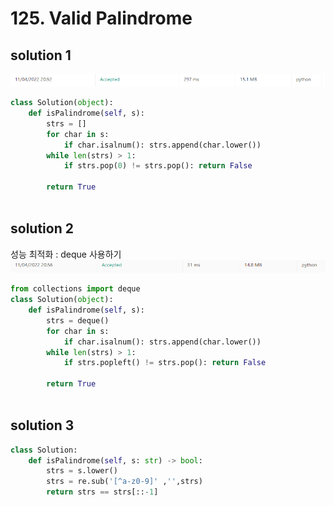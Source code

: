 # 125. Valid Palindrome

## solution 1

![img_1.png](img_1.png)

```python
class Solution(object):
    def isPalindrome(self, s):
        strs = []
        for char in s:
            if char.isalnum(): strs.append(char.lower())
        while len(strs) > 1:
            if strs.pop(0) != strs.pop(): return False
                
        return True
        
```

## solution 2

성능 최적화  : deque 사용하기
![img.png](img.png)

```python
from collections import deque
class Solution(object):
    def isPalindrome(self, s):
        strs = deque()
        for char in s:
            if char.isalnum(): strs.append(char.lower())
        while len(strs) > 1:
            if strs.popleft() != strs.pop(): return False
                
        return True
        
```


## solution 3

```python
class Solution:
    def isPalindrome(self, s: str) -> bool:
        strs = s.lower()
        strs = re.sub('[^a-z0-9]' ,'',strs)
        return strs == strs[::-1]
        
```
